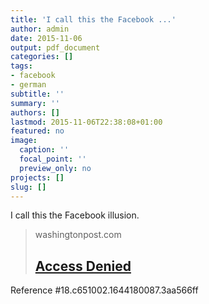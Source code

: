 ```yaml
---
title: 'I call this the Facebook ...'
author: admin
date: 2015-11-06
output: pdf_document
categories: []
tags:
- facebook
- german
subtitle: ''
summary: ''
authors: []
lastmod: 2015-11-06T22:38:08+01:00
featured: no
image:
  caption: ''
  focal_point: ''
  preview_only: no
projects: []
slug: []
---
```

I call this the Facebook illusion.
> washingtonpost.com
> ## [Access Denied](https://www.washingtonpost.com/graphics/business/wonkblog/majority-illusion/)
>
>
Reference #18.c651002.1644180087.3aa566ff


